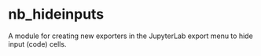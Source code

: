# nb_hideinputs

A module for creating new exporters in the JupyterLab export menu to hide input (code) cells.
